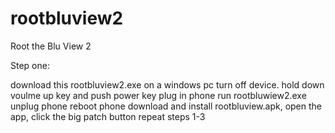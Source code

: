 # rootbluview2
Root the Blu View 2

Step one:

download this rootbluview2.exe on a windows pc
turn off device. hold down voulme up key and push power key
plug in phone
run rootbluwiew2.exe
unplug phone
reboot phone
download and install rootbluview.apk, open the app, click the big patch button
repeat steps 1-3
